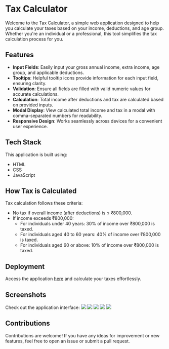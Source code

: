 # Tax Calculator

Welcome to the Tax Calculator, a simple web application designed to help you calculate your taxes based on your income, deductions, and age group. Whether you're an individual or a professional, this tool simplifies the tax calculation process for you.

## Features

- **Input Fields**: Easily input your gross annual income, extra income, age group, and applicable deductions.
- **Tooltips**: Helpful tooltip icons provide information for each input field, ensuring clarity.
- **Validation**: Ensure all fields are filled with valid numeric values for accurate calculations.
- **Calculation**: Total income after deductions and tax are calculated based on provided inputs.
- **Modal Display**: View calculated total income and tax in a modal with comma-separated numbers for readability.
- **Responsive Design**: Works seamlessly across devices for a convenient user experience.

## Tech Stack

This application is built using:
- HTML
- CSS
- JavaScript

## How Tax is Calculated

Tax calculation follows these criteria:
- No tax if overall income (after deductions) is ≤ ₹800,000.
- If income exceeds ₹800,000:
  - For individuals under 40 years: 30% of income over ₹800,000 is taxed.
  - For individuals aged 40 to 60 years: 40% of income over ₹800,000 is taxed.
  - For individuals aged 60 or above: 10% of income over ₹800,000 is taxed.

## Deployment

Access the application [here](https://tax-calculator-sepia.vercel.app/) and calculate your taxes effortlessly.

## Screenshots

Check out the application interface:
![](https://github.com/27manavgandhi/Tax-Calculator/assets/77005766/f314a11c-1e09-4ec0-8adf-6c3929f6ef2a)
![](https://github.com/27manavgandhi/Tax-Calculator/assets/77005766/9ab343c3-1479-4886-8857-eec0530d9fb6)
![](https://github.com/27manavgandhi/Tax-Calculator/assets/77005766/15c0358c-66fd-4e2c-9df1-504a0386acec)
![](https://github.com/27manavgandhi/Tax-Calculator/assets/77005766/0617977f-09ac-4eda-9819-29c500c3218f)
![](https://github.com/27manavgandhi/Tax-Calculator/assets/77005766/ad7554a8-1e0b-4169-a1ae-7e8fd6487f76)




  



## Contributions

Contributions are welcome! If you have any ideas for improvement or new features, feel free to open an issue or submit a pull request.

